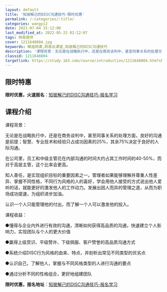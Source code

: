 ```yaml
---
layout: default
title: '知彼解己的DISC沟通技巧-限时优惠'
permalink: /:categories/:title/
categories: wangyi2
date: 2021-07-04 15:12:00
last_modified_at: 2022-05-23 02:12:07
tags: 网易提供
cover: 1211648804.jpg
keywords: 精选网课,网易云课堂,知彼解己的DISC沟通技巧
description: '课程背景：无论是在战略执行中，还是在商务谈判中，甚至同事关系的处理方面，良好的沟通是前提；智慧、专业技术和经验只占成功因'
classid: 1211648804
targetlink: https://study.163.com/course/introduction/1211648804.htm?share=1&shareId=1025206652&utm_campaign=share&utm_medium=iphoneShare&utm_source=&utm_u=1025206652
---
```


## 限时特惠

**限时优惠，火速报名**：[知彼解己的DISC沟通技巧-报名学习](https://study.163.com/course/introduction/1211648804.htm?share=1&shareId=1025206652&utm_campaign=share&utm_medium=iphoneShare&utm_source=&utm_u=1025206652)

## 课程介绍

课程背景：

无论是在战略执行中，还是在商务谈判中，甚至同事关系的处理方面，良好的沟通是前提；智慧、专业技术和经验只占成功因素的25%，其余75%决定于良好的人际沟通。

在公司里，员工和中级主管花在内部沟通的时间大约占其工作时间的40-50%，而对于高层主管，这个比率会更高。

知人善任，是实现组织目标的重要因素之一。管理者如果能够理解并尊重人性差异、掌握不同性格，不同行为风格的人的喜好，学会用他人接受的方式说出他人爱听的话，就能更好的激发他人的工作动力。发展出因人而异的管理之道，从而为职场成功提速，为组织进步加油。

认识一个人只能管理他的付出，而了解一个人可以激发他的投入。



课程收益：

●懂得与企业内外进行有效的沟通，清晰如何获得高品质的沟通，快速建立个人影响力，实现团队与个人的更大价值

●赢得上级赏识、平级赞许、下级佩服、客户赞誉的高品质沟通方式

●系统介绍DISC行为风格的由来、特点，并剖析出常见不同类型的优劣点

●认识自己，了解他人，掌握与不同风格类型的人进行沟通的要点

●通过分析不同的性格组合，更好地组建团队

**限时优惠，报名地址**：[知彼解己的DISC沟通技巧-报名学习](https://study.163.com/course/introduction/1211648804.htm?share=1&shareId=1025206652&utm_campaign=share&utm_medium=iphoneShare&utm_source=&utm_u=1025206652)

